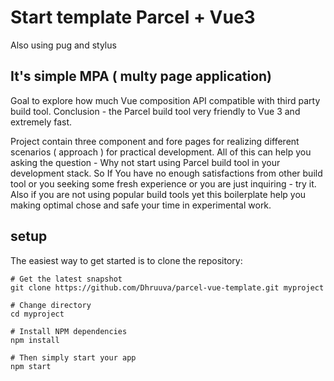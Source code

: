 
#  Start  template Parcel + Vue3
Also using pug and stylus

##  It's simple MPA ( multy page application)
Goal to explore how much Vue composition API compatible with third party build tool.
Conclusion - the Parcel build tool very friendly to Vue 3 and  extremely fast.

Project contain three component and fore pages for realizing different scenarios ( approach )  for practical development. All of this can help you asking the question - Why not  start using Parcel build tool in your development stack. So If You have no enough satisfactions from other build tool or you seeking some fresh experience  or you are  just inquiring - try it. Also if you are not using popular build tools yet this boilerplate help you making optimal  chose and safe your time in experimental work.  

## setup
The easiest way to get started is to clone the repository:
```
# Get the latest snapshot
git clone https://github.com/Dhruuva/parcel-vue-template.git myproject

# Change directory
cd myproject

# Install NPM dependencies
npm install

# Then simply start your app
npm start

```
